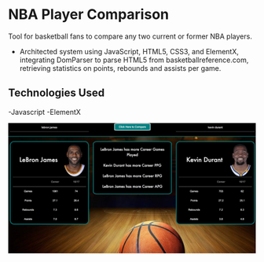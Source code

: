 # NBA Player Comparison

Tool for basketball fans to compare any two current or former NBA players.

- Architected system using JavaScript, HTML5, CSS3, and ElementX, integrating DomParser to parse HTML5 from basketballreference.com, retrieving statistics on points, rebounds and assists per game.

## Technologies Used
-Javascript
-ElementX

![screenshot](./images/playerComparisonScreenShot1.png?raw=true)

